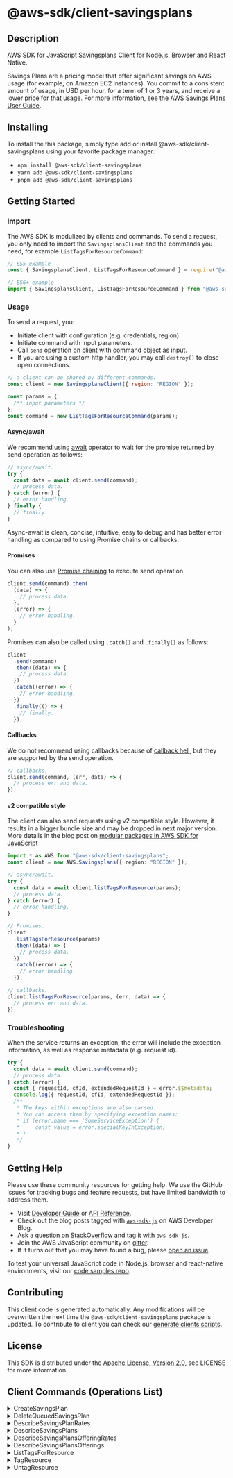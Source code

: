 <!-- generated file, do not edit directly -->

# @aws-sdk/client-savingsplans

## Description

AWS SDK for JavaScript Savingsplans Client for Node.js, Browser and React Native.

<p>Savings Plans are a pricing model that offer significant savings on AWS usage (for
example, on Amazon EC2 instances). You commit to a consistent amount of usage, in USD
per hour, for a term of 1 or 3 years, and receive a lower price for that usage. For
more information, see the <a href="https://docs.aws.amazon.com/savingsplans/latest/userguide/">AWS Savings Plans User Guide</a>.</p>

## Installing

To install the this package, simply type add or install @aws-sdk/client-savingsplans
using your favorite package manager:

- `npm install @aws-sdk/client-savingsplans`
- `yarn add @aws-sdk/client-savingsplans`
- `pnpm add @aws-sdk/client-savingsplans`

## Getting Started

### Import

The AWS SDK is modulized by clients and commands.
To send a request, you only need to import the `SavingsplansClient` and
the commands you need, for example `ListTagsForResourceCommand`:

```js
// ES5 example
const { SavingsplansClient, ListTagsForResourceCommand } = require("@aws-sdk/client-savingsplans");
```

```ts
// ES6+ example
import { SavingsplansClient, ListTagsForResourceCommand } from "@aws-sdk/client-savingsplans";
```

### Usage

To send a request, you:

- Initiate client with configuration (e.g. credentials, region).
- Initiate command with input parameters.
- Call `send` operation on client with command object as input.
- If you are using a custom http handler, you may call `destroy()` to close open connections.

```js
// a client can be shared by different commands.
const client = new SavingsplansClient({ region: "REGION" });

const params = {
  /** input parameters */
};
const command = new ListTagsForResourceCommand(params);
```

#### Async/await

We recommend using [await](https://developer.mozilla.org/en-US/docs/Web/JavaScript/Reference/Operators/await)
operator to wait for the promise returned by send operation as follows:

```js
// async/await.
try {
  const data = await client.send(command);
  // process data.
} catch (error) {
  // error handling.
} finally {
  // finally.
}
```

Async-await is clean, concise, intuitive, easy to debug and has better error handling
as compared to using Promise chains or callbacks.

#### Promises

You can also use [Promise chaining](https://developer.mozilla.org/en-US/docs/Web/JavaScript/Guide/Using_promises#chaining)
to execute send operation.

```js
client.send(command).then(
  (data) => {
    // process data.
  },
  (error) => {
    // error handling.
  }
);
```

Promises can also be called using `.catch()` and `.finally()` as follows:

```js
client
  .send(command)
  .then((data) => {
    // process data.
  })
  .catch((error) => {
    // error handling.
  })
  .finally(() => {
    // finally.
  });
```

#### Callbacks

We do not recommend using callbacks because of [callback hell](http://callbackhell.com/),
but they are supported by the send operation.

```js
// callbacks.
client.send(command, (err, data) => {
  // process err and data.
});
```

#### v2 compatible style

The client can also send requests using v2 compatible style.
However, it results in a bigger bundle size and may be dropped in next major version. More details in the blog post
on [modular packages in AWS SDK for JavaScript](https://aws.amazon.com/blogs/developer/modular-packages-in-aws-sdk-for-javascript/)

```ts
import * as AWS from "@aws-sdk/client-savingsplans";
const client = new AWS.Savingsplans({ region: "REGION" });

// async/await.
try {
  const data = await client.listTagsForResource(params);
  // process data.
} catch (error) {
  // error handling.
}

// Promises.
client
  .listTagsForResource(params)
  .then((data) => {
    // process data.
  })
  .catch((error) => {
    // error handling.
  });

// callbacks.
client.listTagsForResource(params, (err, data) => {
  // process err and data.
});
```

### Troubleshooting

When the service returns an exception, the error will include the exception information,
as well as response metadata (e.g. request id).

```js
try {
  const data = await client.send(command);
  // process data.
} catch (error) {
  const { requestId, cfId, extendedRequestId } = error.$$metadata;
  console.log({ requestId, cfId, extendedRequestId });
  /**
   * The keys within exceptions are also parsed.
   * You can access them by specifying exception names:
   * if (error.name === 'SomeServiceException') {
   *     const value = error.specialKeyInException;
   * }
   */
}
```

## Getting Help

Please use these community resources for getting help.
We use the GitHub issues for tracking bugs and feature requests, but have limited bandwidth to address them.

- Visit [Developer Guide](https://docs.aws.amazon.com/sdk-for-javascript/v3/developer-guide/welcome.html)
  or [API Reference](https://docs.aws.amazon.com/AWSJavaScriptSDK/v3/latest/index.html).
- Check out the blog posts tagged with [`aws-sdk-js`](https://aws.amazon.com/blogs/developer/tag/aws-sdk-js/)
  on AWS Developer Blog.
- Ask a question on [StackOverflow](https://stackoverflow.com/questions/tagged/aws-sdk-js) and tag it with `aws-sdk-js`.
- Join the AWS JavaScript community on [gitter](https://gitter.im/aws/aws-sdk-js-v3).
- If it turns out that you may have found a bug, please [open an issue](https://github.com/aws/aws-sdk-js-v3/issues/new/choose).

To test your universal JavaScript code in Node.js, browser and react-native environments,
visit our [code samples repo](https://github.com/aws-samples/aws-sdk-js-tests).

## Contributing

This client code is generated automatically. Any modifications will be overwritten the next time the `@aws-sdk/client-savingsplans` package is updated.
To contribute to client you can check our [generate clients scripts](https://github.com/aws/aws-sdk-js-v3/tree/main/scripts/generate-clients).

## License

This SDK is distributed under the
[Apache License, Version 2.0](http://www.apache.org/licenses/LICENSE-2.0),
see LICENSE for more information.

## Client Commands (Operations List)

<details>
<summary>
CreateSavingsPlan
</summary>

[Command API Reference](https://docs.aws.amazon.com/AWSJavaScriptSDK/v3/latest/clients/client-savingsplans/classes/createsavingsplancommand.html) / [Input](https://docs.aws.amazon.com/AWSJavaScriptSDK/v3/latest/clients/client-savingsplans/interfaces/createsavingsplancommandinput.html) / [Output](https://docs.aws.amazon.com/AWSJavaScriptSDK/v3/latest/clients/client-savingsplans/interfaces/createsavingsplancommandoutput.html)

</details>
<details>
<summary>
DeleteQueuedSavingsPlan
</summary>

[Command API Reference](https://docs.aws.amazon.com/AWSJavaScriptSDK/v3/latest/clients/client-savingsplans/classes/deletequeuedsavingsplancommand.html) / [Input](https://docs.aws.amazon.com/AWSJavaScriptSDK/v3/latest/clients/client-savingsplans/interfaces/deletequeuedsavingsplancommandinput.html) / [Output](https://docs.aws.amazon.com/AWSJavaScriptSDK/v3/latest/clients/client-savingsplans/interfaces/deletequeuedsavingsplancommandoutput.html)

</details>
<details>
<summary>
DescribeSavingsPlanRates
</summary>

[Command API Reference](https://docs.aws.amazon.com/AWSJavaScriptSDK/v3/latest/clients/client-savingsplans/classes/describesavingsplanratescommand.html) / [Input](https://docs.aws.amazon.com/AWSJavaScriptSDK/v3/latest/clients/client-savingsplans/interfaces/describesavingsplanratescommandinput.html) / [Output](https://docs.aws.amazon.com/AWSJavaScriptSDK/v3/latest/clients/client-savingsplans/interfaces/describesavingsplanratescommandoutput.html)

</details>
<details>
<summary>
DescribeSavingsPlans
</summary>

[Command API Reference](https://docs.aws.amazon.com/AWSJavaScriptSDK/v3/latest/clients/client-savingsplans/classes/describesavingsplanscommand.html) / [Input](https://docs.aws.amazon.com/AWSJavaScriptSDK/v3/latest/clients/client-savingsplans/interfaces/describesavingsplanscommandinput.html) / [Output](https://docs.aws.amazon.com/AWSJavaScriptSDK/v3/latest/clients/client-savingsplans/interfaces/describesavingsplanscommandoutput.html)

</details>
<details>
<summary>
DescribeSavingsPlansOfferingRates
</summary>

[Command API Reference](https://docs.aws.amazon.com/AWSJavaScriptSDK/v3/latest/clients/client-savingsplans/classes/describesavingsplansofferingratescommand.html) / [Input](https://docs.aws.amazon.com/AWSJavaScriptSDK/v3/latest/clients/client-savingsplans/interfaces/describesavingsplansofferingratescommandinput.html) / [Output](https://docs.aws.amazon.com/AWSJavaScriptSDK/v3/latest/clients/client-savingsplans/interfaces/describesavingsplansofferingratescommandoutput.html)

</details>
<details>
<summary>
DescribeSavingsPlansOfferings
</summary>

[Command API Reference](https://docs.aws.amazon.com/AWSJavaScriptSDK/v3/latest/clients/client-savingsplans/classes/describesavingsplansofferingscommand.html) / [Input](https://docs.aws.amazon.com/AWSJavaScriptSDK/v3/latest/clients/client-savingsplans/interfaces/describesavingsplansofferingscommandinput.html) / [Output](https://docs.aws.amazon.com/AWSJavaScriptSDK/v3/latest/clients/client-savingsplans/interfaces/describesavingsplansofferingscommandoutput.html)

</details>
<details>
<summary>
ListTagsForResource
</summary>

[Command API Reference](https://docs.aws.amazon.com/AWSJavaScriptSDK/v3/latest/clients/client-savingsplans/classes/listtagsforresourcecommand.html) / [Input](https://docs.aws.amazon.com/AWSJavaScriptSDK/v3/latest/clients/client-savingsplans/interfaces/listtagsforresourcecommandinput.html) / [Output](https://docs.aws.amazon.com/AWSJavaScriptSDK/v3/latest/clients/client-savingsplans/interfaces/listtagsforresourcecommandoutput.html)

</details>
<details>
<summary>
TagResource
</summary>

[Command API Reference](https://docs.aws.amazon.com/AWSJavaScriptSDK/v3/latest/clients/client-savingsplans/classes/tagresourcecommand.html) / [Input](https://docs.aws.amazon.com/AWSJavaScriptSDK/v3/latest/clients/client-savingsplans/interfaces/tagresourcecommandinput.html) / [Output](https://docs.aws.amazon.com/AWSJavaScriptSDK/v3/latest/clients/client-savingsplans/interfaces/tagresourcecommandoutput.html)

</details>
<details>
<summary>
UntagResource
</summary>

[Command API Reference](https://docs.aws.amazon.com/AWSJavaScriptSDK/v3/latest/clients/client-savingsplans/classes/untagresourcecommand.html) / [Input](https://docs.aws.amazon.com/AWSJavaScriptSDK/v3/latest/clients/client-savingsplans/interfaces/untagresourcecommandinput.html) / [Output](https://docs.aws.amazon.com/AWSJavaScriptSDK/v3/latest/clients/client-savingsplans/interfaces/untagresourcecommandoutput.html)

</details>
